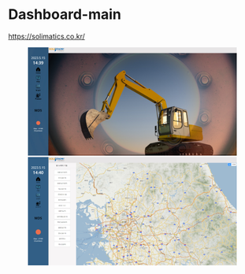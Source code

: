 # Dashboard-main
https://solimatics.co.kr/

<figure class="half">
    <img src="images/desktop.jpg">
    <img src="images/desktop_map.jpg">
</figure>